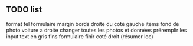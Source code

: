 ## TODO list

format tel
formulaire margin bords droite du coté gauche
items 
fond de photo voiture a droite
changer toutes les photos et données
préremplir les input
text en gris fins formulaire
finir coté droit (résumer loc)

